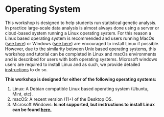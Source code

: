 [//]: ![Screenshot](img/sib1.jpg)

# Operating System 

This workshop is designed to help students run statistical genetic analysis.  In practice large-scale data analysis is almost always done using 
a server or cloud-based system running a Linux operating system.  For this reason a Linux based operating system is recommended and users 
running MacOs ([see here](https://ubuntu.com/tutorials/create-a-usb-stick-on-macos#1-overview)) or Windows ([see here](https://learn.microsoft.com/en-us/windows/wsl/install))
are encouraged to install Linux if possible.  However, due to the similarity between Unix based operating systems, this workshop and tutorial can be completed in Linux and macOs 
environments and is described for users with both operating systems. Microsoft windows users are required to install Linux and as such, we provide detailed [instructions](misc_linux.md) to do so. 





**This workshop is designed for either of the following operating systems:** 

1. Linux: A Debian compatible Linux based operating system (Ubuntu, Mint, etc).  
2. macOS: A recent version (11+) of the Desktop OS. 
3. Microsoft Windows: **Is not supported, but instructions to install Linux can be found [here.](misc_linux)**




